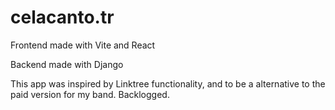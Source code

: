 # celacanto.tr

<p>Frontend made with Vite and React
</p>
<p>Backend made with Django
</p>
This app was inspired by Linktree functionality, and to be a alternative to the paid version for my band. Backlogged.   
